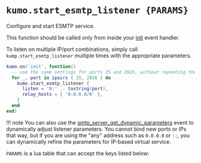 # `kumo.start_esmtp_listener {PARAMS}`

Configure and start ESMTP service.

This function should be called only from inside your [init](../../events/init.md)
event handler.

To listen on multiple IP/port combinations, simply call
`kump.start_esmtp_listener` multiple times with the appropriate parameters.

```lua
kumo.on('init', function()
  -- use the same settings for ports 25 and 2026, without repeating them all
  for _, port in ipairs { 25, 2026 } do
    kumo.start_esmtp_listener {
      listen = '0:' .. tostring(port),
      relay_hosts = { '0.0.0.0/0' },
    }
  end
end)
```

!!! note
    You can also use the
    [smtp_server_get_dynamic_parameters](../../events/smtp_server_get_dynamic_parameters.md)
    event to dynamically adjust listener parameters. You cannot bind
    new ports or IPs that way, but if you are using the "any" address
    such as `0.0.0.0` or `::`, you can dynamically refine the parameters
    for IP-based virtual service.

`PARAMS` is a lua table that can accept the keys listed below:

